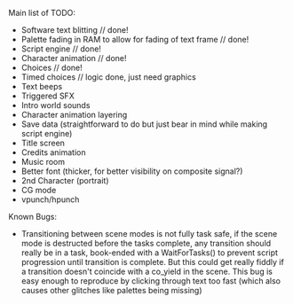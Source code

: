 Main list of TODO:
- Software text blitting // done!
- Palette fading in RAM to allow for fading of text frame // done!
- Script engine // done!
- Character animation // done!
- Choices // done!
- Timed choices // logic done, just need graphics
- Text beeps
- Triggered SFX
- Intro world sounds
- Character animation layering
- Save data (straightforward to do but just bear in mind while making script engine)
- Title screen
- Credits animation
- Music room
- Better font (thicker, for better visibility on composite signal?)
- 2nd Character (portrait)
- CG mode
- vpunch/hpunch

Known Bugs:
- Transitioning between scene modes is not fully task safe, if the scene mode is destructed before the tasks complete, any transition should really be in a task, book-ended with a WaitForTasks() to prevent script progression until transition is complete. But this could get really fiddly if a transition doesn't coincide with a co_yield in the scene. This bug is easy enough to reproduce by clicking through text too fast (which also causes other glitches like palettes being missing)